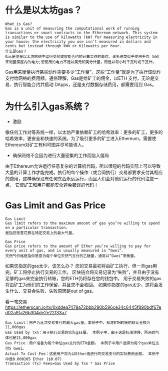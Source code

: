 # 什么是以太坊gas？

```
What is Gas?
Gas is a unit of measuring the computational work of running transactions or smart contracts in the Ethereum network. This system is similar to the use of kilowatts (kW) for measuring electricity in your house; the electricity you use isn’t measured in dollars and cents but instead through kWH or Kilowatts per hour.
什么是Gas？
Gas是测量以太坊网络中运行交易或智能合约的计算工作的单位。该系统类似于使用千瓦（kW）来测量房屋内的电力;您使用的电力不是以美元和美分计量，而是以每小时千瓦时或千瓦计。
```

Gas用来衡量执行某些动作需要多少“工作量”，这些“工作量”就是为了执行该动作支付给网络的费用额。通俗理解，Gas是给矿工的佣金，以ETH 支付，无论是交易、执行智能合约并启动 DApps，还是支付数据存储费用，都需要用到 Gas。

# 为什么引入gas系统？
- 激励

像任何工作对等系统一样，以太坊严重依赖矿工的哈希效率：更多的矿工，更多的哈希效率，更安全和快速的系统。为了吸引更多的矿工进入Ethereum，需要使Ethereum对矿工有利可图并尽可能诱人。

- 确保网络不会因为进行大量密集的工作而陷入僵局

由于Ethereum允许运行任意复杂的计算机代码，所以很短的代码实际上可以导致大量的计算工作才能完成。执行的每个操作（或合同执行）交易都要求支付其相应的费用，这样确保没有任何东西永远运行，而且人们会对他们运行的代码注意一点， 它使矿工和用户都能安全避免错误的代码！

# Gas Limit and Gas Price

```
Gas Limit
Gas limit refers to the maximum amount of gas you’re willing to spend on a particular transaction.
是指您愿意花费在特定交易上的最大气量。
```

```
Gas Price
Gas price refers to the amount of Ether you’re willing to pay for every unit of gas, and is usually measured in “Gwei”.
天然气价格是指你愿意为每个单位天然气支付的乙醚量，通常以“Gwei”来衡量。
```
如果您指定的gas太少，该怎么办？
您的交易最初将由矿工执行，但一旦gas用完，矿工将停止执行交易的工作。 区块链会将交易记录为“失败”，并且由于没有足够的gas来完全执行转帐，您的ETH仍将存在您的钱包中。 用于交易失败的gas将由矿工为他们的工作保留，并且您不会收回。
如果你指定的gas太少，这将会发生什么、交易会失败、失败原因是out of gas。

看一笔交易
https://etherscan.io/tx/0xddea7479a72bbb290b596ce34c6445f890bdf67ed02a9fa26b304de2e22f33a7
```
Gas Limit：用户为此次交易支付的最大gas量。本例子中，标准ETH转帐的默认金额为21,000gas
Gas Used by Txn：用于执行交易的实际gas量。 本例子中，由于这是标准转移，所用的气体也是21,000gas
Gas Price：用户准备为每个单位gas支付的ETH金额。 本例子中用户选择为每个gas单位支付5 Gwei。
Actual Tx Cost Fee：这是用户将为以Ether值进行的交易支付的实际费用金额。 本例子中是0.000105 Ether ($0.07)
Transaction (Tx) Fees=Gas Used by Txn * Gas Price
```










